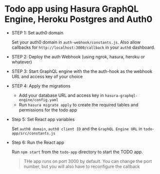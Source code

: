 # Todo app using Hasura GraphQL Engine, Heroku Postgres and Auth0

* STEP 1: Set auth0 domain

  Set your auth0 domain in `auth-webhook/constants.js`.
  Also allow callbacks for `http://localhost:3000/callback` in your `auth0` dashboard.

* STEP 2: Deploy the auth Webhook (using ngrok, hasura, heroku or whatever)

* STEP 3: Start GraphQL engine with the the auth-hook as the webhook URL and access key of your choice

* STEP 4: Apply the migrations

  - Add your database URL and access key in `hasura-graphql-engine/config.yaml`
  - Run `hasura migrate apply` to create the required tables and permissions for the todo app

* Step 5: Set React app variables

  Set `auth0 domain`, `auth0 client ID` and the `GraphQL Engine URL` in `todo-app/src/constants.js`

* Step 6: Run the React app

  Run `npm start` from the `todo-app` directory to start the TODO app.
  > THe app runs on port 3000 by default. You can change the port number, but you will also have to reconfigure the callback
